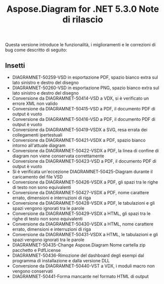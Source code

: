 ﻿---
title: Aspose.Diagram for .NET 5.3.0 Note di rilascio
type: docs
weight: 70
url: /it/net/aspose-diagram-for-net-5-3-0-release-notes/
---
Questa versione introduce le funzionalità, i miglioramenti e le correzioni di bug come descritto di seguito:
## **Insetti**
- DIAGRAMNET-50259-VSD in esportazione PDF, spazio bianco extra sul lato sinistro e destro del disegno
- DIAGRAMNET-50260-VSD in esportazione PNG, spazio bianco extra sul lato sinistro e destro del disegno
- Conversione da DIAGRAMNET-50414-VSD a VDX, si è verificato un errore XML non valido
- Conversione da DIAGRAMNET-50415-VSD a PDF, il documento PDF di output è vuoto
- Conversione da DIAGRAMNET-50416-VSD a PDF, il documento PDF di output è vuoto
- Conversione da DIAGRAMNET-50419-VSDX a SVG, resa errata dei collegamenti ipertestuali
- Conversione da DIAGRAMNET-50421-VSDX a PDF, spazio bianco intorno all'attuale diagram
- Conversione da DIAGRAMNET-50422-VSDX a PDF, la linea di confine di diagram non viene conservata correttamente
- Conversione da DIAGRAMNET-50423-VSD a PDF, il documento PDF di output è vuoto
- Si è verificata un'eccezione DIAGRAMNET-50425-Diagram durante il caricamento del file VSD
- Conversione da DIAGRAMNET-50426-VSDX a PDF, gli spazi tra le righe di testo non sono equivalenti
- Conversione da DIAGRAMNET-50427-VSDX a PDF, nome carattere errato, dimensioni e interruzioni di riga
- Conversione da DIAGRAMNET-50428-VSDX a PDF, le tabulazioni e gli spazi vengono ignorati tra le parole
- Conversione da DIAGRAMNET-50429-VSDX a HTML, gli spazi tra le righe di testo non sono equivalenti
- Conversione da DIAGRAMNET-50430-VSDX a HTML, nome carattere errato, dimensioni e interruzioni di riga
- Conversione da DIAGRAMNET-50431-VSDX a HTML, le tabulazioni e gli spazi vengono ignorati tra le parole
- DIAGRAMNET-50435-Change Aspose.Diagram Nome cartella zip pacchetto e PdfLicense
- DIAGRAMNET-50436-Rimozione del dashboard degli esempi dal programma di installazione e dalla versione DLL
- Conversione da DIAGRAMNET-50440-VST a VDX, i moduli macro non vengono conservati
- DIAGRAMNET-50441-Forma mancante nel formato HTML di output
